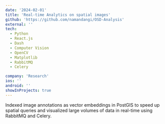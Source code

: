 ```yaml
---
date: '2024-02-01'
title: 'Real-time Analytics on spatial images'
github: 'https://github.com/namandangi/OSD-Analysis'
external: ''
tech:
  - Python
  - React.js
  - Dash
  - Computer Vision
  - OpenCV
  - Matplotlib
  - RabbitMQ
  - Celery

company: 'Research'
ios: ''
android: ''
showInProjects: true
---
```


Indexed image annotations as vector embeddings in PostGIS to speed up spatial queries and visualized large volumes of data in real-time using RabbitMQ and Celery.